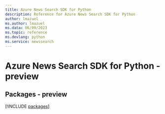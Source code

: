 ```yaml
---
title: Azure News Search SDK for Python
description: Reference for Azure News Search SDK for Python
author: lmazuel
ms.author: lmazuel
ms.data: 06/09/2023
ms.topic: reference
ms.devlang: python
ms.service: newssearch
---
```

# Azure News Search SDK for Python - preview
## Packages - preview
[!INCLUDE [packages](news-search-index.md)]